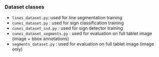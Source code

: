 ### Dataset classes

- `lines_dataset.py`: used for line segmentation training
- `cunei_dataset.py` : used for sign classification training
- `cunei_dataset_ssd.py` : used for sign detector training
- `cunei_dataset_segments.py` : used for evaluation on full tablet image (image + bbox annotations)
- `segments_dataset.py` : used for evaluation on full tablet image (image only)
